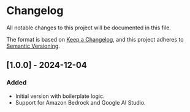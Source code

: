# Changelog

All notable changes to this project will be documented in this file.

The format is based on [Keep a Changelog](https://keepachangelog.com/en/1.0.0/), and this project adheres to [Semantic Versioning](https://semver.org/).

<!-- ## [Unreleased]

### Added
- Description of a new feature.
- Added a new system dependency.

### Changed
- Changed the behavior of feature X.
- Performance improvement in Y.

### Deprecated
- Feature A is now deprecated and will be removed in future releases.

### Removed
- Feature B has been removed as it's out of scope.

### Fixed
- Fixed critical bug in the login module.
- Fixed interest calculation in feature X.

### Security
- Updated dependency Z to fix a critical vulnerability.

--- -->

## [1.0.0] - 2024-12-04
### Added
- Initial version with boilerplate logic.
- Support for Amazon Bedrock and Google AI Studio.
